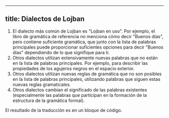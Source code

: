 
---
title: Dialectos de Lojban
---

1. El dialecto más común de Lojban es "Lojban en uso". Por ejemplo, el libro de gramática de referencia no menciona cómo decir "Buenos días", pero contiene suficiente gramática, que junto con la lista de palabras principales puede proporcionar suficientes opciones para decir "Buenos días" dependiendo de lo que signifique para ti.
2. Otros dialectos utilizan extensivamente nuevas palabras que no están en la lista de palabras principales. Por ejemplo, para describir las propiedades de los agujeros negros en el espacio exterior.
3. Otros dialectos utilizan nuevas reglas de gramática que no son posibles en la lista de palabras principales, utilizando palabras que siguen estas nuevas reglas gramaticales.
4. Otros dialectos cambian el significado de las palabras existentes (especialmente las palabras que participan en la formación de la estructura de la gramática formal). 

El resultado de la traducción es en un bloque de código.